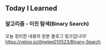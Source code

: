 ## Today I Learned
### 알고리즘 - 이진 탐색(Binary Search)

오늘 정리한 내용의 원본 블로그 링크입니다!  
https://velog.io/@jwlee010523/Binary-Search
